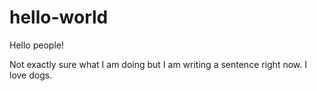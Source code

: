 # hello-world

Hello people!

Not exactly sure what I am doing but I am writing a sentence right now.
I love dogs. 
